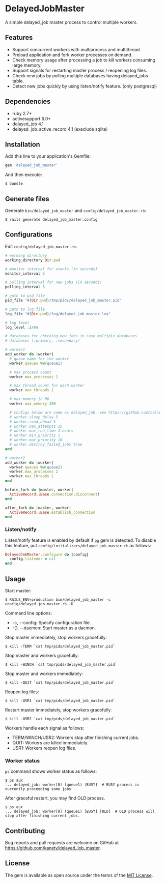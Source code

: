 # DelayedJobMaster

A simple delayed_job master process to control multiple workers.

## Features

* Support concurrent workers with multiprocess and multithread.
* Preload application and fork worker processes on demand.
* Check memory usage after processing a job to kill workers consuming large memory.
* Support signals for restarting master process / reopening log files.
* Check new jobs by polling multiple databases having delayed_jobs table.
* Detect new jobs quickly by using listen/notify feature. (only postgresql)

## Dependencies

* ruby 2.7+
* activesupport 6.0+
* delayed_job 4.1
* delayed_job_active_record 4.1 (execlude sqlite)

## Installation

Add this line to your application's Gemfile:

```ruby
gem 'delayed_job_master'
```

And then execute:

    $ bundle

## Generate files

Generate `bin/delayed_job_master` and `config/delayed_job_master.rb`:

    $ rails generate delayed_job_master:config

## Configurations

Edit `config/delayed_job_master.rb`:

```ruby
# working directory
working_directory Dir.pwd

# monitor interval for events (in seconds)
monitor_interval 5

# polling interval for new jobs (in seconds)
polling_interval 5

# path to pid file
pid_file "#{Dir.pwd}/tmp/pids/delayed_job_master.pid"

# path to log file
log_file "#{Dir.pwd}/log/delayed_job_master.log"

# log level
log_level :info

# databases for checking new jobs in case multiple databases
# databases [:primary, :secondary]

# worker1
add_worker do |worker|
  # queue name for the worker
  worker.queues %w(queue1)

  # max process count
  worker.max_processes 1

  # max thread count for each worker
  worker.max_threads 1

  # max memory in MB
  worker.max_memory 300

  # configs below are same as delayed_job, see https://github.com/collectiveidea/delayed_job
  # worker.sleep_delay 5
  # worker.read_ahead 5
  # worker.max_attempts 25
  # worker.max_run_time 4.hours
  # worker.min_priority 1
  # worker.max_priority 10
  # worker.destroy_failed_jobs true
end

# worker2
add_worker do |worker|
  worker.queues %w(queue2)
  worker.max_processes 2
  worker.max_threads 2
end

before_fork do |master, worker|
  ActiveRecord::Base.connection.disconnect!
end

after_fork do |master, worker|
  ActiveRecord::Base.establish_connection
end
```

### Listen/notify

Listen/notify feature is enabled by default if `pg` gem is detected.
To disable this feature, put `config/initializers/delayed_job_master.rb` as follows:

```ruby
DelayedJobMaster.configure do |config|
  config.listener = nil
end
```

## Usage

Start master:

    $ RAILS_ENV=production bin/delayed_job_master -c config/delayed_job_master.rb -D

Command line options:

* -c, --config: Specify configuration file.
* -D, --daemon: Start master as a daemon.

Stop master immediately, stop workers gracefully:

    $ kill -TERM `cat tmp/pids/delayed_job_master.pid`

Stop master and workers gracefully:

    $ kill -WINCH `cat tmp/pids/delayed_job_master.pid`

Stop master and workers immediately:

    $ kill -QUIT `cat tmp/pids/delayed_job_master.pid`

Reopen log files:

    $ kill -USR1 `cat tmp/pids/delayed_job_master.pid`

Restart master immediately, stop workers gracefully:

    $ kill -USR2 `cat tmp/pids/delayed_job_master.pid`

Workers handle each signal as follows:

* TERM/WINCH/USR2: Workers stop after finishing current jobs.
* QUIT: Workers are killed immediately.
* USR1: Workers reopen log files.

### Worker status

`ps` command shows worker status as follows:

```
$ ps aux
... delayed_job: worker[0] (queue1) [BUSY]  # BUSY process is currently proceeding some jobs
```

After graceful restart, you may find OLD process.

```
$ ps aux
... delayed_job: worker[0] (queue1) [BUSY] [OLD]  # OLD process will stop after finishing current jobs.
```

## Contributing

Bug reports and pull requests are welcome on GitHub at https://github.com/kanety/delayed_job_master.

## License

The gem is available as open source under the terms of the [MIT License](http://opensource.org/licenses/MIT).
